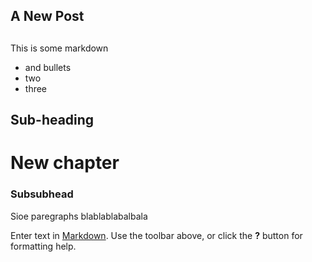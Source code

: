 ## A New Post

##

##

###

This is some markdown

- and bullets
- two
- three

## Sub-heading

# New chapter

### Subsubhead

Sioe paregraphs blablablabalbala


Enter text in [Markdown](http://daringfireball.net/projects/markdown/). Use the toolbar above, or click the **?** button for formatting help.
